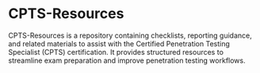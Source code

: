 # CPTS-Resources
CPTS-Resources is a repository containing checklists, reporting guidance, and related materials to assist with the Certified Penetration Testing Specialist (CPTS) certification. It provides structured resources to streamline exam preparation and improve penetration testing workflows.
